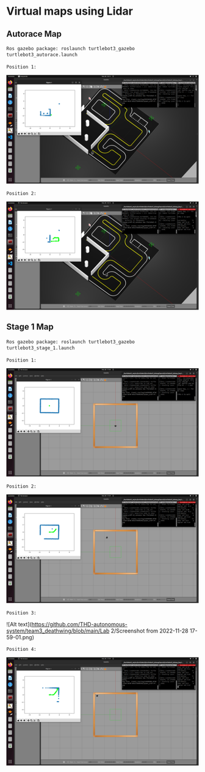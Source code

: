 # Virtual maps using Lidar

  ## Autorace Map

    Ros gazebo package: roslaunch turtlebot3_gazebo turtlebot3_autorace.launch 
    
    Position 1:
  
   ![Alt text](https://github.com/THD-autonomous-system/team3_deathwing/blob/main/Lab%202/Screenshot%20from%202022-11-28%2018-12-32.png)
    
    Position 2:
    
   ![Alt text](https://github.com/THD-autonomous-system/team3_deathwing/blob/main/Lab%202/Screenshot%20from%202022-11-28%2018-14-03.png)
   
   
  ## Stage 1 Map
   
   
    Ros gazebo package: roslaunch turtlebot3_gazebo turtlebot3_stage_1.launch 
    
    Position 1:

   ![Alt text](https://github.com/THD-autonomous-system/team3_deathwing/blob/main/Lab%202/Screenshot%20from%202022-11-28%2017-58-30.png)
    
    Position 2:
    
   ![Alt text](https://github.com/THD-autonomous-system/team3_deathwing/blob/main/Lab%202/Screenshot%20from%202022-11-28%2017-59-28.png)

    Position 3:
    
   ![Alt text](https://github.com/THD-autonomous-system/team3_deathwing/blob/main/Lab 2/Screenshot from 2022-11-28 17-59-01.png)

    Position 4:
   
   ![Alt text](https://github.com/THD-autonomous-system/team3_deathwing/blob/main/Lab%202/Screenshot%20from%202022-11-28%2017-59-48.png)

    
